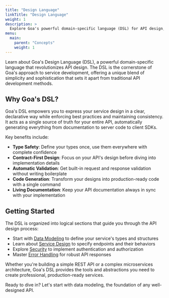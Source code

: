 ```yaml
---
title: "Design Language"
linkTitle: "Design Language"
weight: 1
description: >
  Explore Goa's powerful domain-specific language (DSL) for API design, offering a declarative approach to service development with built-in code generation and validation.
menu:
  main:
    parent: "Concepts"
    weight: 1
---
```


Learn about Goa's Design Language (DSL), a powerful domain-specific language
that revolutionizes API design. The DSL is the cornerstone of Goa's approach to
service development, offering a unique blend of simplicity and sophistication
that sets it apart from traditional API development methods.

## Why Goa's DSL?

Goa's DSL empowers you to express your service design in a clear, declarative
way while enforcing best practices and maintaining consistency. It acts as a
single source of truth for your entire API, automatically generating everything
from documentation to server code to client SDKs.

Key benefits include:

* **Type Safety**: Define your types once, use them everywhere with complete confidence
* **Contract-First Design**: Focus on your API's design before diving into implementation details
* **Automatic Validation**: Get built-in request and response validation without writing boilerplate
* **Code Generation**: Transform your designs into production-ready code with a single command
* **Living Documentation**: Keep your API documentation always in sync with your implementation

## Getting Started

The DSL is organized into logical sections that guide you through the API design process:

* Start with [Data Modeling](./1-data-modeling) to define your service's types and structures
* Learn about [Service Design](./2-services) to specify endpoints and their behaviors
* Explore [Security](./3-security) to implement authentication and authorization
* Master [Error Handling](./4-error-handling) for robust API responses

Whether you're building a simple REST API or a complex microservices
architecture, Goa's DSL provides the tools and abstractions you need to create
professional, production-ready services.

Ready to dive in? Let's start with data modeling, the foundation of any well-designed API.

